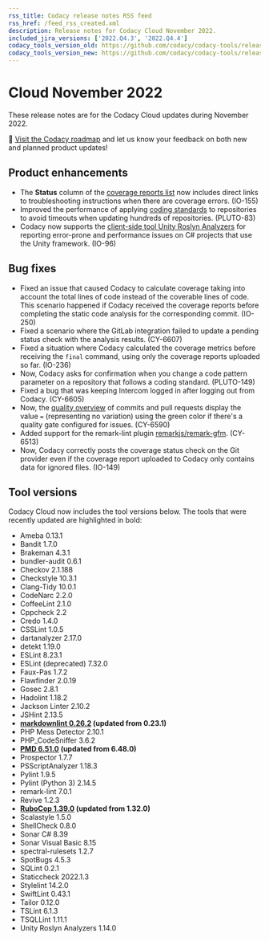 ```yaml
---
rss_title: Codacy release notes RSS feed
rss_href: /feed_rss_created.xml
description: Release notes for Codacy Cloud November 2022.
included_jira_versions: ['2022.Q4.3', '2022.Q4.4']
codacy_tools_version_old: https://github.com/codacy/codacy-tools/releases/tag/6.5.4
codacy_tools_version_new: https://github.com/codacy/codacy-tools/releases/tag/6.6.5
---
```


# Cloud November 2022

These release notes are for the Codacy Cloud updates during November 2022.

📢 [Visit the Codacy roadmap](https://roadmap.codacy.com) and <span class="skip-vale">let us know</span> your feedback on both new and planned product updates!

<!--TODO Order issues-->

## Product enhancements

-   The **Status** column of the [coverage reports list](../../coverage-reporter/index.md#validating-coverage) now includes direct links to troubleshooting instructions when there are coverage errors. (IO-155)
-   Improved the performance of applying [coding standards](../../organizations/using-a-coding-standard.md) to repositories to avoid timeouts when updating hundreds of repositories. (PLUTO-83)
-   Codacy now supports the [client-side tool Unity Roslyn Analyzers](../../related-tools/local-analysis/client-side-tools.md) for reporting error-prone and performance issues on C# projects that use the Unity framework. (IO-96)

## Bug fixes

-   Fixed an issue that caused Codacy to calculate coverage taking into account the total lines of code instead of the coverable lines of code. This scenario happened if Codacy received the coverage reports before completing the static code analysis for the corresponding commit. (IO-250)
-   Fixed a scenario where the GitLab integration failed to update a pending status check with the analysis results. (CY-6607)
-   Fixed a situation where Codacy calculated the coverage metrics before receiving the `final` command, using only the coverage reports uploaded so far. (IO-236)
-   Now, Codacy asks for confirmation when you change a code pattern parameter on a repository that follows a coding standard. (PLUTO-149)
-   Fixed a bug that was keeping Intercom logged in after logging out from Codacy. (CY-6605)
-   Now, the [quality overview](https://docs.codacy.com/repositories/pull-requests/#quality-overview) of commits and pull requests display the value `=` (representing no variation) using the green color if there's a quality gate configured for issues. (CY-6590)
-   Added support for the remark-lint plugin [<span class="skip-vale">remarkjs/remark-gfm</span>](https://github.com/remarkjs/remark-gfm). (CY-6513)
-   Now, Codacy correctly posts the coverage status check on the Git provider even if the coverage report uploaded to Codacy only contains data for ignored files. (IO-149)

## Tool versions

Codacy Cloud now includes the tool versions below. The tools that were recently updated are highlighted in bold:

-   Ameba 0.13.1
-   Bandit 1.7.0
-   Brakeman 4.3.1
-   bundler-audit 0.6.1
-   Checkov 2.1.188
-   Checkstyle 10.3.1
-   Clang-Tidy 10.0.1
-   CodeNarc 2.2.0
-   CoffeeLint 2.1.0
-   Cppcheck 2.2
-   Credo 1.4.0
-   CSSLint 1.0.5
-   dartanalyzer 2.17.0
-   detekt 1.19.0
-   ESLint 8.23.1
-   ESLint (deprecated) 7.32.0
-   Faux-Pas 1.7.2
-   Flawfinder 2.0.19
-   Gosec 2.8.1
-   Hadolint 1.18.2
-   Jackson Linter 2.10.2
-   JSHint 2.13.5
-   **[markdownlint 0.26.2](https://github.com/DavidAnson/markdownlint/releases/tag/v0.26.2) (updated from 0.23.1)**
-   PHP Mess Detector 2.10.1
-   PHP_CodeSniffer 3.6.2
-   **[PMD 6.51.0](https://pmd.sourceforge.io/pmd-6.51.0/pmd_release_notes.html) (updated from 6.48.0)**
-   Prospector 1.7.7
-   PSScriptAnalyzer 1.18.3
-   Pylint 1.9.5
-   Pylint (Python 3) 2.14.5
-   remark-lint 7.0.1
-   Revive 1.2.3
-   **[RuboCop 1.39.0](https://github.com/rubocop/rubocop/releases/tag/v1.39.0) (updated from 1.32.0)**
-   Scalastyle 1.5.0
-   ShellCheck 0.8.0
-   Sonar C# 8.39
-   Sonar Visual Basic 8.15
-   spectral-rulesets 1.2.7
-   SpotBugs 4.5.3
-   SQLint 0.2.1
-   Staticcheck 2022.1.3
-   Stylelint 14.2.0
-   SwiftLint 0.43.1
-   Tailor 0.12.0
-   TSLint 6.1.3
-   TSQLLint 1.11.1
-   Unity Roslyn Analyzers 1.14.0
